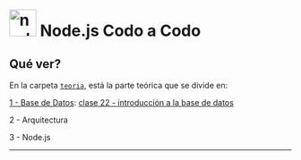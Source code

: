 # <img width="48" height="48" src="https://img.icons8.com/fluency/48/node-js.png" alt="node-js"/> Node.js Codo a Codo

## Qué ver?

En la carpeta [`teoria`](https://github.com/eugenia1984/node/tree/main/node_codo_a_codo/teoria), está la parte teórica que se divide en:


[1 - Base de Datos](https://github.com/eugenia1984/node/blob/main/node_codo_a_codo/teoria/01-base-de-datos.md): [clase 22 - introducción a la base de datos](https://github.com/eugenia1984/node/blob/main/node_codo_a_codo/teoria/clase-22.md)

2 - Arquitectura

3 - Node.js


---